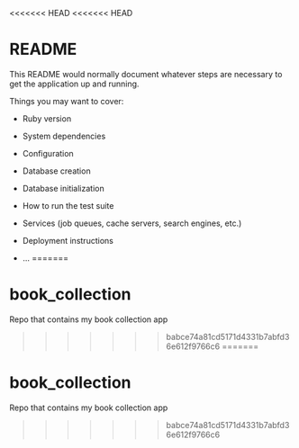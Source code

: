 <<<<<<< HEAD
<<<<<<< HEAD
# README

This README would normally document whatever steps are necessary to get the
application up and running.

Things you may want to cover:

* Ruby version

* System dependencies

* Configuration

* Database creation

* Database initialization

* How to run the test suite

* Services (job queues, cache servers, search engines, etc.)

* Deployment instructions

* ...
=======
# book_collection
Repo that contains my book collection app
>>>>>>> babce74a81cd5171d4331b7abfd36e612f9766c6
=======
# book_collection
Repo that contains my book collection app
>>>>>>> babce74a81cd5171d4331b7abfd36e612f9766c6
